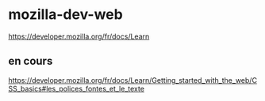 # mozilla-dev-web
 https://developer.mozilla.org/fr/docs/Learn

## en cours
https://developer.mozilla.org/fr/docs/Learn/Getting_started_with_the_web/CSS_basics#les_polices_fontes_et_le_texte